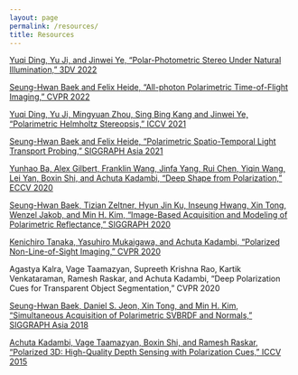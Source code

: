 ```yaml
---
layout: page
permalink: /resources/
title: Resources
---
```


[Yuqi Ding, Yu Ji, and Jinwei Ye, “Polar-Photometric Stereo Under Natural Illumination,” 3DV 2022](https://polarps.github.io)

[Seung-Hwan Baek and Felix Heide, “All-photon Polarimetric Time-of-Flight Imaging,” CVPR 2022]()

[Yuqi Ding, Yu Ji, Mingyuan Zhou, Sing Bing Kang and Jinwei Ye, “Polarimetric Helmholtz Stereopsis,” ICCV 2021](https://polarhs.github.io)

[Seung-Hwan Baek and Felix Heide, “Polarimetric Spatio-Temporal Light Transport Probing,” SIGGRAPH Asia 2021]()

[Yunhao Ba, Alex Gilbert, Franklin Wang, Jinfa Yang, Rui Chen, Yiqin Wang, Lei Yan, Boxin Shi, and Achuta Kadambi, “Deep Shape from Polarization,” ECCV 2020](http://visual.ee.ucla.edu/deepsfp.htm/)

[Seung-Hwan Baek, Tizian Zeltner, Hyun Jin Ku, Inseung Hwang, Xin Tong, Wenzel Jakob, and Min H. Kim, “Image-Based Acquisition and Modeling of Polarimetric Reflectance,” SIGGRAPH 2020](http://vclab.kaist.ac.kr/siggraph2020/index.html)

[Kenichiro Tanaka, Yasuhiro Mukaigawa, and Achuta Kadambi, “Polarized Non-Line-of-Sight Imaging,” CVPR 2020](http://visual.ee.ucla.edu/pnlos.htm/)

Agastya Kalra, Vage Taamazyan, Supreeth Krishna Rao, Kartik Venkataraman, Ramesh Raskar, and Achuta Kadambi, “Deep Polarization Cues for Transparent Object Segmentation,” CVPR 2020

[Seung-Hwan Baek, Daniel S. Jeon, Xin Tong, and Min H. Kim, “Simultaneous Acquisition of Polarimetric SVBRDF and Normals,” SIGGRAPH Asia 2018](http://vclab.kaist.ac.kr/siggraphasia2018p2/index.html)

[Achuta Kadambi, Vage Taamazyan, Boxin Shi, and Ramesh Raskar, “Polarized 3D: High-Quality Depth Sensing with Polarization Cues,” ICCV 2015](https://web.media.mit.edu/~achoo/polar3D/)